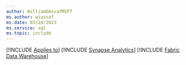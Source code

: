 ```yaml
---
author: WilliamDAssafMSFT
ms.author: wiassaf
ms.date: 03/24/2023
ms.service: sql
ms.topic: include
---
```


[!INCLUDE [Applies to](../../includes/applies-md.md)] [!INCLUDE [Synapse Analytics](_asa.md)] [!INCLUDE [Fabric Data Warehouse](../../includes/applies-to-version/_fabric-dw.md)] 
